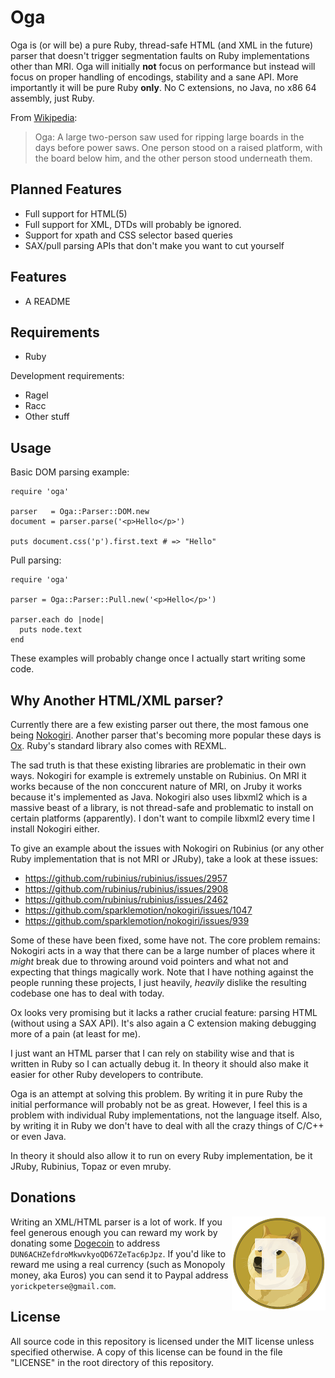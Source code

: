 # Oga

Oga is (or will be) a pure Ruby, thread-safe HTML (and XML in the future)
parser that doesn't trigger segmentation faults on Ruby implementations other
than MRI. Oga will initially **not** focus on performance but instead will
focus on proper handling of encodings, stability and a sane API. More
importantly it will be pure Ruby **only**. No C extensions, no Java, no x86 64
assembly, just Ruby.

From [Wikipedia][oga-wikipedia]:

> Oga: A large two-person saw used for ripping large boards in the days before
> power saws. One person stood on a raised platform, with the board below him,
> and the other person stood underneath them.

## Planned Features

* Full support for HTML(5)
* Full support for XML, DTDs will probably be ignored.
* Support for xpath and CSS selector based queries
* SAX/pull parsing APIs that don't make you want to cut yourself

## Features

* A README

## Requirements

* Ruby

Development requirements:

* Ragel
* Racc
* Other stuff

## Usage

Basic DOM parsing example:

    require 'oga'

    parser   = Oga::Parser::DOM.new
    document = parser.parse('<p>Hello</p>')

    puts document.css('p').first.text # => "Hello"

Pull parsing:

    require 'oga'

    parser = Oga::Parser::Pull.new('<p>Hello</p>')

    parser.each do |node|
      puts node.text
    end

These examples will probably change once I actually start writing some code.

## Why Another HTML/XML parser?

Currently there are a few existing parser out there, the most famous one being
[Nokogiri][nokogiri]. Another parser that's becoming more popular these days is
[Ox][ox]. Ruby's standard library also comes with REXML.

The sad truth is that these existing libraries are problematic in their own
ways. Nokogiri for example is extremely unstable on Rubinius. On MRI it works
because of the non conccurent nature of MRI, on Jruby it works because it's
implemented as Java. Nokogiri also uses libxml2 which is a massive beast of a
library, is not thread-safe and problematic to install on certain platforms
(apparently). I don't want to compile libxml2 every time I install Nokogiri
either.

To give an example about the issues with Nokogiri on Rubinius (or any other
Ruby implementation that is not MRI or JRuby), take a look at these issues:

* https://github.com/rubinius/rubinius/issues/2957
* https://github.com/rubinius/rubinius/issues/2908
* https://github.com/rubinius/rubinius/issues/2462
* https://github.com/sparklemotion/nokogiri/issues/1047
* https://github.com/sparklemotion/nokogiri/issues/939

Some of these have been fixed, some have not. The core problem remains:
Nokogiri acts in a way that there can be a large number of places where it
*might* break due to throwing around void pointers and what not and expecting
that things magically work. Note that I have nothing against the people running
these projects, I just heavily, *heavily* dislike the resulting codebase one
has to deal with today.

Ox looks very promising but it lacks a rather crucial feature: parsing HTML
(without using a SAX API). It's also again a C extension making debugging more
of a pain (at least for me).

I just want an HTML parser that I can rely on stability wise and that is
written in Ruby so I can actually debug it. In theory it should also make it
easier for other Ruby developers to contribute.

Oga is an attempt at solving this problem. By writing it in pure Ruby the
initial performance will probably not be as great. However, I feel this is a
problem with individual Ruby implementations, not the language itself. Also, by
writing it in Ruby we don't have to deal with all the crazy things of C/C++ or
even Java.

In theory it should also allow it to run on every Ruby implementation, be it
JRuby, Rubinius, Topaz or even mruby.

## Donations

<img src="doge.png" align="right" />

Writing an XML/HTML parser is a lot of work. If you feel generous enough you
can reward my work by donating some [Dogecoin][dogecoin] to address
`DUN6ACHZefdroMkwvkyoQD67ZeTac6pJpz`. If you'd like to reward me using a real
currency (such as Monopoly money, aka Euros) you can send it to Paypal
address `yorickpeterse@gmail.com`.

## License

All source code in this repository is licensed under the MIT license unless
specified otherwise. A copy of this license can be found in the file "LICENSE"
in the root directory of this repository.

[nokogiri]: https://github.com/sparklemotion/nokogiri
[oga-wikipedia]: https://en.wikipedia.org/wiki/Japanese_saw#Other_Japanese_saws
[ox]: https://github.com/ohler55/ox
[dogecoin]: http://dogecoin.com/
